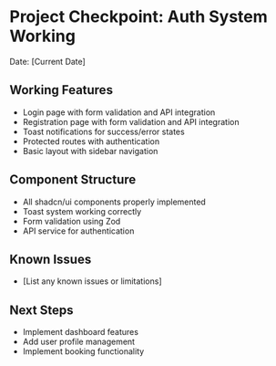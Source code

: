 # Project Checkpoint: Auth System Working

Date: [Current Date]

## Working Features
- Login page with form validation and API integration
- Registration page with form validation and API integration
- Toast notifications for success/error states
- Protected routes with authentication
- Basic layout with sidebar navigation

## Component Structure
- All shadcn/ui components properly implemented
- Toast system working correctly
- Form validation using Zod
- API service for authentication

## Known Issues
- [List any known issues or limitations]

## Next Steps
- Implement dashboard features
- Add user profile management
- Implement booking functionality 